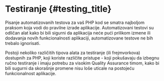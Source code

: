 # Testiranje {#testing_title}

Pisanje automatizovanih testova za vaš PHP kod se smatra najboljom praksom koja vodi do pravilne izrade 
aplikacije. Automatizovani testovi su odličan alat kako bi bili sigurni da aplikacija neće pući prilikom
izmene ili dodavanja novih funkcionalnosti aplikaciji, automatizovane testove ne bih trebalo ignorisati.

Postoji nekoliko različitih tipova alata za testiranje (ili frejmvorkova) dostupnih za PHP,
koji koriste različite pristupe - koji pokušavaju da izbegnu ručno testiranje i imaju potrebu za visokim
Quality Assurance timom, kako bi bili sugurni da skorašnje promene nisu loše uticale na postojeću 
funkcionalnost aplikacije. 